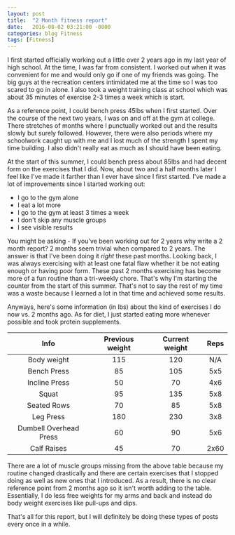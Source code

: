 ```yaml
---
layout: post
title:  "2 Month fitness report"
date:   2016-08-02 03:21:00 -0800
categories: blog Fitness
tags: [Fitness]
---
```


I first started officially working out a little over 2 years ago in my last year of high school.
At the time, I was far from consistent. I worked out when it was convenient for me and would only
go if one of my friends was going. The big guys at the recreation centers intimidated me at the time
so I was too scared to go in alone. I also took a weight training class at school which was about 35
minutes of exercise 2-3 times a week which is start.

As a reference point, I could bench press 45lbs when I first started. Over the course of the next two 
years, I was on and off at the gym at college. There stretches of months where I punctually worked out and
the results slowly but surely followed. However, there were also periods where my schoolwork caught up
with me and I lost much of the strength I spent my time building. I also didn't really eat as much as
I should have been eating.

At the start of this summer, I could bench press about 85lbs and had decent form on the exercises that I did.
Now, about two and a half months later I feel like I've made it farther than I ever have since I first started.
I've made a lot of improvements since I started working out:

* I go to the gym alone
* I eat a lot more 
* I go to the gym at least 3 times a week
* I don't skip any muscle groups
* I see visible results

You might be asking - If you've been working out for 2 years why write a 2 month report? 2 months seem trivial
when compared to 2 years. The answer is that I've been doing it *right* these past months. Looking back, I 
was always exercising with at least one fatal flaw whether it be not eating enough or having poor form. 
These past 2 months exercising has become more of a fun routine than a tri-weekly chore. That's why I'm starting
the counter from the start of this summer. That's not to say the rest of my time was a waste because I learned 
a lot in that time and achieved some results.

Anyways, here's some information (in lbs) about the kind of exercises I do now vs. 2 months ago. As for diet, I just
started eating more whenever possible and took protein supplements.

| Info | Previous weight | Current weight | Reps |
| :--: | :-------: | :--: | :-------: |
| Body weight | 115 | 120 | N/A |
| Bench Press | 85 | 105 | 5x5 |
| Incline Press | 50 | 70 | 4x6 |
| Squat | 95 | 135 | 5x8 |
| Seated Rows | 70 | 85 | 5x8 |
| Leg Press | 180 | 230 | 3x8 |
| Dumbell Overhead Press | 60 | 90 | 5x6 |
| Calf Raises | 45 | 70 | 2x60 |

There are a lot of muscle groups missing from the above table because my routine changed drastically
and there are certain exercises that I stopped doing as well as new ones that I introduced. As a result,
there is no clear reference point from 2 months ago so it isn't worth adding to the table. Essentially,
I do less free weights for my arms and back and instead do body weight exercises like pull-ups and dips.

That's all for this report, but I will definitely be doing these types of posts every once in a while.